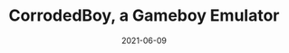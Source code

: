 ---
title: "CorrodedBoy, a Gameboy Emulator"
cover: "./gameboy-cover.jpg"
date: "2021-06-09"
tags:
    - rust
    - WebAssembly
    - SDL2
    - javascript
    - svelte
    - emulation
    - gameboy
    - hardware
    - pinned
description: "<a href=\"/gameboy/\"> Try out the emulator online here! </a> <br> CorrodedBoy is a Gameboy (DMG) Emulator written in Rust. It has two frontends, one available on the Web using Svelte and WebAssembly and the other using SDL2. It implements the Gameboy CPU, memory, graphics and audio hardware and allows for most Gameboy games to be played. The emulator passes most of Blarggs CPU tests as well as other tests, but is not completely cycle accurate. "
aim: "The aim of this project was to understand the Gameboy hardware architecture in detail and how to emulate it properly, as well as to learn Rust and compiling it to WebAssembly."
github: "https://github.com/wsandst/gameboy-emulator"
download: ""
authors: ""
---